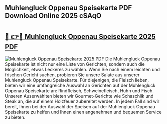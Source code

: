 ## Muhlengluck Oppenau Speisekarte PDF Download Online 2025 cSAqO

# <h2><a href="http://gcbrfty.nevu.top/?p=Muhlengluck+Oppenau+Speisekarte">🔗 👉🔴 Muhlengluck Oppenau Speisekarte 2025 PDF</a></h2>

[![Muhlengluck Oppenau Speisekarte 2025 PDF](https://i.imgur.com/dBaPXMq.png)](http://gcbrfty.nevu.top/?p=Muhlengluck+Oppenau+Speisekarte)
Die Muhlengluck Oppenau Speisekarte ist nicht nur eine Liste von Gerichten, sondern auch die Möglichkeit, etwas Leckeres zu wählen. Wenn Sie nach einem leichten und frischen Gericht suchen, probieren Sie unsere Salate aus unserer Muhlengluck Oppenau Speisekarte. Für diejenigen, die Fleisch lieben, bieten wir eine umfangreiche Auswahl an Gerichten auf der Muhlengluck Oppenau Speisekarte an: Rindfleisch, Schweinefleisch, Huhn und Fisch. Unseren Auserwählten bieten wir Gourmet-Gerichte wie Schaschlik und Steak an, die auf einem Holzfeuer zubereitet werden. In jedem Fall sind wir bereit, Ihnen bei der Auswahl der Speisen auf der Muhlengluck Oppenau Speisekarte zu helfen und Ihnen einen angenehmen und bequemen Service zu bieten.
